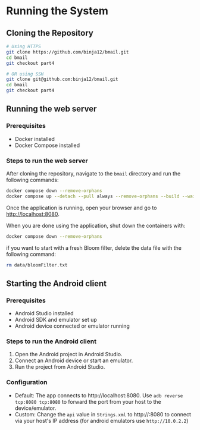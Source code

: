 # Running the System
## Cloning the Repository

```bash
# Using HTTPS
git clone https://github.com/binja12/bmail.git
cd bmail
git checkout part4

# OR using SSH
git clone git@github.com:binja12/bmail.git
cd bmail
git checkout part4
```

## Running the web server
### Prerequisites
- Docker installed
- Docker Compose installed

### Steps to run the web server
After cloning the repository, navigate to the `bmail` directory and run the following commands:
```bash
docker compose down --remove-orphans
docker compose up --detach --pull always --remove-orphans --build --wait bloom-filter web-server mongo mongo-express
```

Once the application is running, open your browser and go to [http://localhost:8080](http://localhost:8080).

When you are done using the application, shut down the containers with:
```bash
docker compose down --remove-orphans
```

if you want to start with a fresh Bloom filter, delete the data file with the following command:
```bash
rm data/bloomFilter.txt
```

## Starting the Android client
### Prerequisites
- Android Studio installed
- Android SDK and emulator set up
- Android device connected or emulator running

### Steps to run the Android client
1. Open the Android project in Android Studio.
2. Connect an Android device or start an emulator.
3. Run the project from Android Studio.

### Configuration
- Default: The app connects to http://localhost:8080. Use
```adb reverse tcp:8080 tcp:8080```
to forward the port from your host to the device/emulator.
- Custom: Change the `api` value in `Strings.xml` to
http://<your-host-ip>:8080 to connect via your host's IP address
(for android emulators use `http://10.0.2.2`)
 